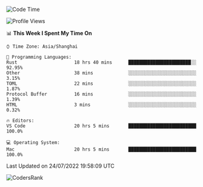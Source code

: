 <!--START_SECTION:waka-->
![Code Time](http://img.shields.io/badge/Code%20Time-1%2C526%20hrs%2059%20mins-blue)

![Profile Views](http://img.shields.io/badge/Profile%20Views-22-blue)

📊 **This Week I Spent My Time On** 

```text
⌚︎ Time Zone: Asia/Shanghai

💬 Programming Languages: 
Rust                     18 hrs 40 mins      ███████████████████████░░   92.95% 
Other                    38 mins             ░░░░░░░░░░░░░░░░░░░░░░░░░   3.15% 
TOML                     22 mins             ░░░░░░░░░░░░░░░░░░░░░░░░░   1.87% 
Protocol Buffer          16 mins             ░░░░░░░░░░░░░░░░░░░░░░░░░   1.39% 
HTML                     3 mins              ░░░░░░░░░░░░░░░░░░░░░░░░░   0.32%

🔥 Editors: 
VS Code                  20 hrs 5 mins       █████████████████████████   100.0%

💻 Operating System: 
Mac                      20 hrs 5 mins       █████████████████████████   100.0%

```


 Last Updated on 24/07/2022 19:58:09 UTC
<!--END_SECTION:waka-->

![CodersRank](https://cr-skills-chart-widget.azurewebsites.net/api/api?username=BugenZhao&padding=16&tooltip=true&branding=false&sort-by-score=true&skills=Rust%2C%20Swift%2C%20C%2C%20TypeScript%2C%20Java%2C%20Go%2C%20Dart%2C%20C%2B%2B%2C%20Python%2C%20Assembly%2C%20Shell%2C%20Kotlin)
